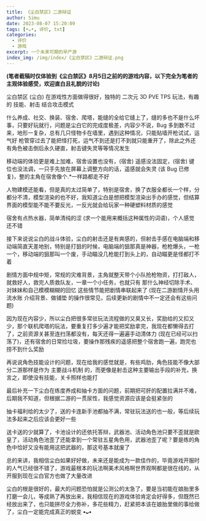 ```yaml
---
title: 《尘白禁区》二游辩证
author: Simu
date: 2023-08-07 15:20:09
tags: [•ᴗ•, 评价, txt]
categories: 
  - 评价
  - 游戏
excerpt: 一个未来可期的早产游
index_img: /img/index/《尘白禁区》二游辩证.png
---
```


**(笔者截稿时仅体验到《尘白禁区》8月5日之前的的游戏内容，以下完全为笔者的主观体验感受，欢迎直白且礼貌的讨论)**

尘白禁区 (尘白) 在游戏性方面做得很好，独特的 二次元 3D PVE TPS 玩法，有趣的 技能、射击 结合攻击模式

什么养成、社交、换装、宿舍、爬塔，能缝的全给它缝上了，缝的多也不是什么坏事，只要好玩就行，问题是尘白它的完成度极差，内容少不说，Bug 多到数不过来，地形一复杂，总有几只怪物卡在墙里，遇到这种情况，只能贴墙开枪试试，运气好 枪管穿过去了能把怪打死，运气不到还是打不到就只能重开了，除此之外还有角色被击倒后永久硬直，射击键失灵等等情况发生

移动端的体验更是难上加难，宿舍设置也没有，(宿舍) 遥感没法固定，(宿舍) 键位也没法调，一只手先放在屏幕上调整方向的话，遥感就会失灵 (该 Bug 已修复)，整的主角在宿舍像个.*一样路都走不好

人物建模还能看，但是真的太过简单了，特别是宿舍，换了衣服全都长一个样，分都分不清，模型渲染的也不好，我知道尘白是想把模型渲染出手办的感觉，但结算界面的模型能不能不要反光，一反光就会给玩家一种硬塑料材质的感觉

宿舍有点热水器，简单清纯的涩 (求一个能用来概括这种属性的词语)，个人感觉还不错

接下来说说尘白的战斗体验，尘白的射击还是有爽感的，但射击手感在电脑端和移动端简直天差地别，特别是打狙的时候，电脑端的狙那真是神器，枪枪爆头，一枪一个，移动端的狙那叫一个废，手动瞄没几枪能打到头上的，自动瞄更是怪都打不着

剧情方面中规中矩，常规的灾难背景，主角就整天带个小队抢枪物资，打打敌人，就救好人，救完人质救队友，一章一个小任务，也就只有 那什么神经切除手术、对妹妹和自己模模糊糊的回忆 这些情节能把剧情串联起来了 (现在二游剧情开头用流水账 介绍背景、做铺垫 的操作很常见，后续更新的剧情中不一定还会有这些问题)

因为现在内容少，所以尘白把很多常驻玩法流程做的又臭又长，奖励给的又扣又少，那个联机爬塔的玩法，要重复打多少遍才能把奖励拿完，我现在都懒得去打了，之前资源关甚至连扫荡都没有，每天还得一遍遍手动清体力 (现在已经可以扫荡了)，还有宿舍的日常捡垃圾，要操作那残疾的遥感把整个宿舍跑一遍，跑完也捞不到什么奖励

再说说角色技能设计的问题，现在给我的感觉就是，有些鸡肋，角色技能不像大部分二游那样是作为 主要战斗机制 的，而更像是射击这种主要输出手段的补充，换言之，即使没有技能，关卡照样也能打

最后补充一下尘白在练度养成和抽卡方面的问题，前期把可肝的配置拉满并不难，后期我不知道，但根据二游的一贯尿性，我感觉资源应该是会挺紧张的

抽卡福利给的太少了，送的卡连新手池都抽不满，常驻玩法送的也一般，等后续玩法多起来之后应该会更好一些

送卡送的少就算了，卡池设计的还依托答辩，武器池、活动角色池只要不歪就是欧皇了，活动角色池歪了还能拿到一个常驻五星角色用，武器池歪了呢？要是练的角色中恰好又没有能用这把武器的，那这号基本就废了

总的来讲，我相信尘白如果好好做，未来还是能成为一款佳作的，毕竟游戏开服时的人气已经很不错了，游戏最根本的玩法啊美术风格啊世界观啊都是很在线的，从开服到现在尘白官方也做了大量改进

尘白的根是很好的，最大的问题恐怕就是公测公的太急了，要是当初能在娘胎里多打磨一会儿，等成熟了再放出来，我相信现在的游戏体验肯定会好得多，但既然已经放出来了，也只能拼尽全力弥补，多花些精力，赶紧把本该在娘胎里做的事给做了，尘白一定能完成真正的蜕变 **•ᴗ•**